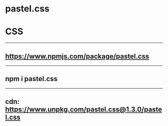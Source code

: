 # pastel.css
# CSS 
------------------
## https://www.npmjs.com/package/pastel.css
------------------
## npm i pastel.css
------------------
## cdn: https://www.unpkg.com/pastel.css@1.3.0/pastel.css
